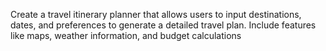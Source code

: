 Create a travel itinerary planner that allows users to
 input destinations, dates, and preferences to generate
 a detailed travel plan. Include features like maps,
 weather information, and budget calculations
